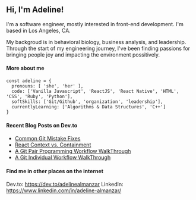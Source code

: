 ## Hi, I'm Adeline!

I'm a software engineer, mostly interested in front-end development. I'm based in Los Angeles, CA.

My backgroud is in behavioral biology, business analysis, and leadership. Through the start of my engineering journey, I've been finding passions for bringing people joy and impacting the environment possitively.

#### More about me
```
const adeline = {
  pronouns: [ 'she', 'her' ],
  code: ['Vanilla Javascript', 'ReactJS', 'React Native', 'HTML', 'CSS', 'Ruby', 'Python'],
  softSkills: ['Git/Github', 'organization', 'leadership'],
  currentlyLearning: ['Algorithms & Data Structures', 'C++']
}
```

#### Recent Blog Posts on Dev.to
- [Common Git Mistake Fixes](https://dev.to/adelinealmanzar/common-git-mistake-fixes-56ac)
- [React Context vs. Containment](https://dev.to/adelinealmanzar/react-context-vs-containment-319g)
- [A Git Pair Programming Workflow WalkThrough](https://dev.to/adelinealmanzar/a-git-pair-group-workflow-walkthrough-3a9f)
- [A Git Individual Workflow WalkThrough](https://dev.to/adelinealmanzar/a-git-individual-workflow-walkthrough-po7)

#### Find me in other places on the internet
Dev.to: https://dev.to/adelinealmanzar
LinkedIn: https://www.linkedin.com/in/adeline-almanzar/
